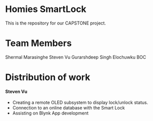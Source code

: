 # Homies SmartLock
This is the repository for our CAPSTONE project.
# Team Members
Shermal Marasinghe
Steven Vu
Gurarshdeep Singh
Elochuwku BOC
# Distribution of work
#### Steven Vu  
+ Creating a remote OLED subsystem to display lock/unlock status.  
+ Connection to an online database with the Smart Lock  
+ Assisting on Blynk App development  
